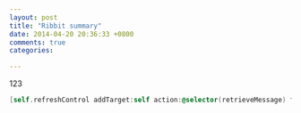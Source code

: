 ```yaml
---
layout: post
title: "Ribbit summary"
date: 2014-04-20 20:36:33 +0800
comments: true
categories: 

---
```

123  
```objective-c
[self.refreshControl addTarget:self action:@selector(retrieveMessage) forControlEvents:UIControlEventValueChanged];
```